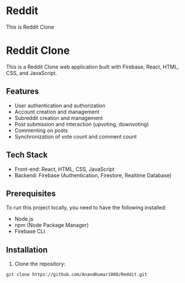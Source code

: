 # Reddit
This is Reddit Clone
# Reddit Clone

This is a Reddit Clone web application built with Firebase, React, HTML, CSS, and JavaScript.

## Features

- User authentication and authorization
- Account creation and management
- Subreddit creation and management
- Post submission and interaction (upvoting, downvoting)
- Commenting on posts
- Synchronization of vote count and comment count

## Tech Stack

- Front-end: React, HTML, CSS, JavaScript
- Backend: Firebase (Authentication, Firestore, Realtime Database)

## Prerequisites

To run this project locally, you need to have the following installed:

- Node.js
- npm (Node Package Manager)
- Firebase CLI

## Installation

1. Clone the repository:

```shell
git clone https://github.com/AnandKumar1008/Reddit.git





